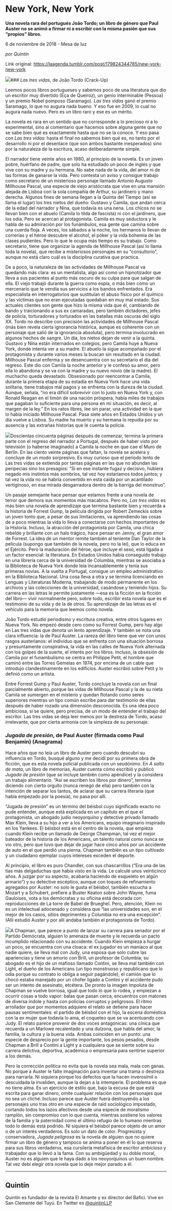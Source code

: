 # New York, New York

**Una novela rara del portugués João Tordo; un libro de género que Paul Auster no se animó a firmar ni a escribir con la misma pasión que sus “propios” libros.**

6 de noviembre de 2018 - Mesa de luz

_por Quintín_

Link original: https://laagenda.tumblr.com/post/179824344785/new-york-new-york

![](https://64.media.tumblr.com/6a2dd9b46451c432963d0929e9ab0230/tumblr_inline_phs02icHMD1t6q87u_500.jpg)### *Las tres vidas*, de João Tordo (Crack-Up)

Leemos pocos libros portugueses y sabemos poco de una literatura que dio un escritor muy divertido (Eça de Queiroz), un genio interminable (Pessoa) y un premio Nobel pomposo (Saramago). *Las tres vidas* ganó el premio Saramago, lo que no augura nada bueno. Y eso fue en 2009, lo cual no augura nada nuevo. Pero es un libro raro y ese es un mérito.


La novela es rara en un sentido que no corresponde a lo precioso ni a lo experimental, sino al comentario que hacemos sobre alguna gente que no se sabe bien qué es exactamente hasta que no se la conoce. Y eso pasa con *Las tres vidas*: hasta el final no sabemos bien qué es, no tanto por el desarrollo ni por el desenlace (que son ambos bastante inesperados) sino por la naturaleza de la escritura, acaso deliberadamente simple.


El narrador tiene veinte años en 1980, al principio de la novela. Es un joven pobre, huérfano de padre, que solo ha estudiado un poco de inglés y que vive con su madre y su hermana. No sabe nada de la vida, del amor ni de las formas de ganarse la vida. Pero contesta un aviso y consigue trabajo como secretario de un misterioso personaje llamado Antonio Augusto Millhouse Pascal, una especie de viejo aristócrata que vive en una mansión alejada de Lisboa con la sola compañía de Arthur, su jardinero y mano derecha. Algunos fines de semana llegan a la Quinta del Tiempo (así se llama el lugar) los tres nietos del dueño: Gustavo y Camila, que andan cerca de la edad del narrador y Nina, que todavía es una nena. Los chicos no se llevan bien con el abuelo (Camila lo tilda de fascista) ni con el jardinero, que los odia. Pero se acercan al protagonista. Camila es muy seductora y le habla de su admiración por los funámbulos, esa gente que camina sobre una cuerda floja. A veces, los sábados a la noche, los hermanos lo llevan de correrías y el héroe descubre el alcohol, el póker y la vida bohemia de las clases pudientes. Pero lo que le ocupa más tiempo es su trabajo. Como secretario, tiene que organizar la agenda de Millhouse Pascal (así lo llama toda la novela), que recibe a misteriosos personajes en su “consultorio”, aunque no está claro cuál es la disciplina curativa que practica.


De a poco, la naturaleza de las actividades de Millhouse Pascal va quedando más clara: es un mentalista, algo así como un hipnotizador que lleva a sus pacientes al punto más oscuro de su culpa para que salgan de ella. El viejo trabajó durante la guerra como espía, o más bien como un mercenario que le vendía sus servicios a los bandos enfrentados. Era especialista en interrogatorios que sustituían el abuso físico por el químico y las víctimas que no eran ejecutadas quedaban en muy mal estado. Sus actuales clientes son gente que hizo la misma vida que él, cambiando de bando y traicionando a sus ex camaradas, pero también dictadores, jefes de policía, torturadores y torturados en las batallas más oscuras del siglo XX. Tordo no describe con precisión las actividades de Millhouse Pascal (más bien revela cierta ignorancia histórica, aunque es coherente con un personaje que salió de la ignorancia absoluta), pero termina involucrado en algunos hechos de sangre. Un día, los nietos dejan de venir a la quinta. Gustavo y Nina están internados en colegios, pero Camila huye a Nueva York, donde intenta ver a su madre. El abuelo la sigue acompañado por el protagonista y durante varios meses la buscan sin resultado en la ciudad. Millhouse Pascal enferma y se desencuentra con su secretario el día del regreso. Este dio con Camila la noche anterior y le confesó su amor, pero ella lo abandona y se va con la madre y su nuevo novio (de la madre). El muchacho queda devastado. Obsesionado por reencontrar a Camila, durante la primera etapa de su estadía en Nueva York hace una vida solitaria, tiene trabajos mal pagos y se enfrenta con la dureza de la ciudad. Aunque, señala, “no era difícil sobrevivir con lo justo en Nueva York y, con Ronald Reagan en el timón de una nación próspera, había miles de trabajos que pagaban lo suficiente para una persona en mi situación, es decir, al margen de la ley.” En los ratos libres, lee sin parar, una actividad en la que lo había iniciado Millhouse Pascal. Pasa siete años en Estados Unidos y un día vuelve a Lisboa. Su madre ha muerto y su hermana lo repudia por su ausencia y las extrañas historias que le cuenta la policía. 


![](https://64.media.tumblr.com/6a2dd9b46451c432963d0929e9ab0230/tumblr_inline_phs02icHMD1t6q87u_250.jpg)Doscientas cincuenta páginas después de comenzar, termina la primera parte con el regreso del narrador a Portugal, después de haber visto por televisión (o haberse imaginado) a Camila la noche en que cae el Muro de Berlín. En las ciento veinte páginas que faltan, la novela se acelera y concluye de un modo sorpresivo. Es muy curioso que el período lento de Las tres vidas se extienda por tantas páginas en las que no abundan las peripecias sino los presagios: “Si en ese instante fugaz y decisivo, hubiera negado mis instintos más sombríos, tal vez hoy estaríamos todos juntos; y tal vez la vida no se habría convertido en esta caída por un acantilado vertiginoso, en esa mirada desgarradora dentro de la barriga del monstruo”.


Un pasaje semejante hace pensar que estamos frente a una novela de terror que demora sus momentos más macabros. Pero no, *Las tres vidas* es más bien una novela de aprendizaje que termina bastante bien y recuerda a la historia de Forrest Gump, la película dirigida por Robert Zemeckis sobre un joven tonto que, a pesar de sus limitaciones, va aprendiendo las cosas de a poco mientras la vida lo lleva a conectarse con hechos importantes de la Historia. Incluso, la atracción del protagonista por Camila, una chica rebelde y brillante con un halo trágico, hace pensar en Jenny, el gran amor de Forrest. La idea de un mentor remite también al teniente Dan Taylor de la película (supongo que también de la novela, pero no la leí), que lo educa en el Ejército. Pero la maduración del héroe, que incluye el sexo, está ligada a un factor esencial: la literatura. En Estados Unidos había conseguido trabajo en una librería cerca de la universidad de Columbia, mientras se asociaba a la Biblioteca de Nueva York donde leía incansablemente y tenía sus primeras novias. A la vuelta a Portugal, consigue un empleo administrativo en la Biblioteca Nacional. Una cosa lleva a otra y se termina licenciando en Lenguas y Literaturas Moderna, trabajando de modo permanente en los archivos y las colecciones de la universidad, casándose y teniendo hijos. Su carrera en las letras le permite justamente —esa es la ficción en la ficción del libro— vivir normalmente pero, sobre todo, escribir esta novela que es el testimonio de su vida y de la de otros. Su aprendizaje de las letras es el vehículo para la memoria que leemos como novela.


João Tordo estudió periodismo y escritura creativa, entre otros lugares en Nueva York. No empezó desde cero como su Forrest Gump, pero hay algo en Las tres vidas que denota un lento aprendizaje. Y también se nota una clara influencia: la de Paul Auster. La rareza del libro tiene que ver con unos rasgos austerianos: el individuo que se enfrenta con una situación borrosa y presuntamente conspirativa, la vida en las calles de Nueva York alternada con los golpes de la suerte, el interés por los libros. Incluso, la obsesión de Camila por el funambulismo se centra en Philippe Petit, el hombre que caminó entre las Torres Gemelas en 1974, por encima de un cable que introdujo clandestinamente en los edificios. Auster escribió sobre Petit y lo definió como un artista. 


Entre Forrest Gump y Paul Auster, Tordo concluye la novela con un final parcialmente abierto, porque las vidas de Millhouse Pascal y la de su nieta Camila se sumergen en el misterio y quedan flotando como seres superiores mientras un tipo común escribe para dar testimonio de ellas después de haber rozado una dimensión desconocida. Es una idea poco ambiciosa, si se quiere, pero precisa, de un modo de entender el trabajo del escritor. Las tres vidas se deja leer menos por la destreza de Tordo, acaso irrelevante, que por cierta armonía con la simpleza de su personaje.


### *Jugada de presión*, de Paul Auster (firmada como Paul Benjamin) (Anagrama)

Hace años que no leía un libro de Auster pero cuando descubrí su influencia en Tordo, busqué alguno y me decidí por su primera obra de ficción, que es esta novela policial publicada con un seudónimo. En *A salto de mata*, un libro de memorias, Auster cuenta cómo escribió y publicó *Jugada de presión* (que se incluye también como apéndice) y la considera un trabajo alimentario. “Así se escriben los libros por dinero”, termina diciendo con cierto orgullo (nunca renegó de ella) pero también con la intención de separar los tantos, de aclarar que su carrera literaria (que había empezado por la poesía), no pasa por allí. 


“Jugada de presión” es un término del béisbol cuyo significado exacto no pude entender, aunque está explicada en un capítulo en el que el protagonista, un abogado judío neoyorquino y detective privado llamado Max Klein, lleva a su hijo a ver a los Americans, equipo imaginario inspirado en los Yankees. El béisbol está en el centro de la novela, que empieza cuando Klein recibe un llamado de George Champman, tal vez el mejor bateador de la historia de los Americans, un talento natural como nunca se vio otro, pero que tuvo que dejar de jugar hace cinco años por un accidente de auto en el que perdió una pierna. Chapman también es un tipo cultivado y un ciudadano ejemplar cuyos intereses exceden el deporte.


Al principio, el libro es puro Chandler, con sus chascarrillos (“Era una de las tías más delgaduchas que había visto en la vida. Le calculé unos veinticinco años. A juzgar por su aspecto, acabaría haciendo de esqueleto en algún armario”) y su detective escéptico, aunque con toques de refinamiento agregados por Auster: no solo le gusta el béisbol, también escucha a Mozart y a Schubert, prefiere a Buster Keaton sobre John Wayne, fuma Gauloises, vota a los demócratas y su oficina está decorada con reproducciones de La torre de Babel de Brueghel. Pero, atención, Klein no es un intelectual adocenado y considera que “las universidades son, en el mejor de los casos, sitios deprimentes y Columbia no era una excepción”. (Allí estudió Auster y por allí andaba también el protagonista de Tordo). 


![](https://64.media.tumblr.com/4df3220caa30764c162e9a9a789dc4bb/tumblr_inline_phs02jGLJX1t6q87u_250.jpg)A Chapman, que parece a punto de lanzar su carrera para senador por el Partido Demócrata, alguien lo amenaza de muerte y le recuerda un pacto incumplido relacionado con su accidente. Cuando Klein empieza a hurgar un poco, se encuentra con una cloaca: el ex jugador es un maníaco al que nadie quiere, se lleva mal con Judy, una esposa que solo cubre las apariencias y tiene un amorío con Brill, un profesor de Columbia; su abogado es el hijo de un mafioso llamado Contini, se lleva mal también con Light, el dueño de los Americans (un tipo monstruoso y republicano que lo odia porque su contrato lo obliga a seguir pagándole), el camión que lo chocó estaba manejado por un chofer ligado a Contini y el accidente pudo ser un intento de asesinato, etcétera. De pronto la imagen impoluta de Chapman se vuelve borrosa, igual que todo lo que lo rodea, y empiezan a ocurrir cosas a todo vapor: balas que pasan cerca, encuentros con matones de diversa índole y hasta con policías corruptos y peligrosos. El ritmo arrollador que por momentos adquiere el relato se detiene para hacer pausas sentimentales: el partido de béisbol con el hijo, la escena doméstica con la ex mujer que todavía lo ama, el coqueteo que se va acentuando con Judy. El relato parece provenir de dos voces antagónicas: una cínica que recuerda a un Marlowe recalentado y una dulzona, que habla del amor, la familia, la cultura y la buena vida. Ambas coinciden en un punto: una especie de desprecio por la gente importante, los pesos pesados, desde Chapman a Brill a Contini a Light y a cualquiera que se siente sobre su carrera delictiva, deportiva, académica o empresaria para sentirse superior a los demás.


Pero la corrección política no evita que la novela sea mala, mala con ganas. No porque a Auster le falte imaginación para inventar una trama o destreza para narrarla. Ni siquiera porque los defectos que la hacen inverosímil o descuidada la invaliden, aunque la dejan a la intemperie. El problema es que no tiene alma. Es un ejercicio de estilo que, bajo la excusa de que está escrita para ganar dinero, omite cualquier relación con los personajes que no sea un cliché. Incluso parece que Auster fuera destruyendo a los personajes uno tras otro en una especie de raid sociológico impostado, cortando todos los lazos afectivos desde una especie de moralismo ramplón, sin compromiso con lo que cuenta, mientras sostiene los valores de la familia y la paternidad como el último refugio de lo humano mientras todo lo demás está podrido. Ni siquiera el béisbol parece objeto de un amor o de un interés verdaderos. Es solo un dato de color. Progresista y conservadora, *Jugada peligrosa* es la novela de alguien que no quiere firmar un libro de género y tampoco se anima a poner en él lo que reserva para sus libros verdaderos, esa cursilería metafísica de escritor ambicioso y trabajador que lo llevó a la fama. Con su ambigüedad y su doble moral, Auster no es alguien que le haya dado a los neoyorquinos un buen nombre. Tal vez debí elegir otra novela que lo deje mejor parado a él. 


  




---

 Quintín
--------

 Quintín es fundador de la revista El Amante y ex director del Bafici. Vive en San Clemente del Tuyú. En Twitter es [@quintinLLP](https://twitter.com/quintinLLP) 


